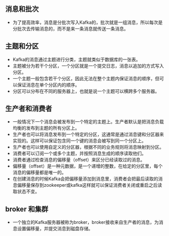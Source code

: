 ## 消息和批次

+ 为了提高效率，消息是分批次写入Kafka的，批次就是一组消息，所以每次是分批次去传输消息的，而不是来一条消息就传送一条消息。

##  主题和分区

+ Kafka的消息通过主题进行分类，主题就类似于数据库的一张表。
+ 主题被分为若干个分区，一个分区就是一个提交日志，消息以追加的方式写入分区。
+ 一个主题一般包含若干个分区，因此无法在整个主题内保证消息的顺序，但可以保证消息在单个分区内的顺序。
+ 分区可以分布在不同的服务器上，也就是说一个主题可以横跨多个服务器。

## 生产者和消费者

+ 一般情况下一个消息会被发布到一个特定的主题上。生产者默认是把消息负载均衡的发布到主题的所有分区上。
+ 生产者也可以将消息发布到一个特定的分区，这通常是通过消息键和分区器来实现的。这样可以保证包含同一个键的消息会被写到同一个分区上。
+ 生产者也可以使用自定义的分区器，根据不同的业务规则将消息映射到分区。
+ 消费者可以订阅一个或多个主题，并按照消息生成的顺序读取他们。
+ 消费者通过检查消息的偏移量（offset）来区分已经读取过的消息。
+ 偏移量（offset）是一种元数据，是一个递增的整数，在给定的分区里，每个消息的偏移量都是唯一的。
+ 在创建消息的时候Kafka会把偏移量添加到消息里，消费者会把最后读取的消息偏移量保存到zookeeper或kafka这样就可以保证消费者关闭或重启之后读取状态不变。

## broker 和集群

+ 一个独立的Kafka服务器被称为broker，broker接收来自生产者的消息，为消息设置偏移量，并提交消息到磁盘存储。




